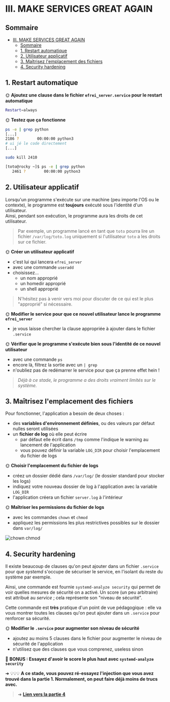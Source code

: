 # III. MAKE SERVICES GREAT AGAIN

## Sommaire

- [III. MAKE SERVICES GREAT AGAIN](#iii-make-services-great-again)
  - [Sommaire](#sommaire)
  - [1. Restart automatique](#1-restart-automatique)
  - [2. Utilisateur applicatif](#2-utilisateur-applicatif)
  - [3. Maîtrisez l'emplacement des fichiers](#3-maîtrisez-lemplacement-des-fichiers)
  - [4. Security hardening](#4-security-hardening)

## 1. Restart automatique

🌞 **Ajoutez une clause dans le fichier `efrei_server.service` pour le restart automatique**

```bash
Restart=always
```

🌞 **Testez que ça fonctionne**

```bash
ps -e | grep python
[...]
2186 ?        00:00:00 python3
# ui jé le code directement
[...]
```

```bash
sudo kill 2410
```

```bash
[toto@rocky ~]$ ps -e | grep python
   2461 ?        00:00:00 python3
```

## 2. Utilisateur applicatif

Lorsqu'un programme s'exécute sur une machine (peu importe l'OS ou le contexte), le programme est **toujours** exécuté sous l'identité d'un utilisateur.  
Ainsi, pendant son exécution, le programme aura les droits de cet utilisateur.  

> Par exemple, un programme lancé en tant que `toto` pourra lire un fichier `/var/log/toto.log` uniquement si l'utilisateur `toto` a les droits sur ce fichier.

🌞 **Créer un utilisateur applicatif**

- c'est lui qui lancera `efrei_server`
- avec une commande `useradd`
- choisissez...
  - un nom approprié
  - un homedir approprié
  - un shell approprié

> N'hésitez pas à venir vers moi pour discuter de ce qui est le plus "approprié" si nécessaire.

🌞 **Modifier le service pour que ce nouvel utilisateur lance le programme `efrei_server`**

- je vous laisse chercher la clause appropriée à ajouter dans le fichier `.service`

🌞 **Vérifier que le programme s'exécute bien sous l'identité de ce nouvel utilisateur**

- avec une commande `ps`
- encore là, filtrez la sortie avec un `| grep`
- n'oubliez pas de redémarrer le service pour que ça prenne effet hein !

> *Déjà à ce stade, le programme a des droits vraiment limités sur le système.*

## 3. Maîtrisez l'emplacement des fichiers

Pour fonctionner, l'application a besoin de deux choses :

- des **variables d'environnement définies**, ou des valeurs par défaut nulles seront utilisées
- un **fichier de log** où elle peut écrire
  - par défaut elle écrit dans `/tmp` comme l'indique le warning au lancement de l'application
  - vous pouvez définir la variable `LOG_DIR` pour choisir l'emplacement du fichier de logs

🌞 **Choisir l'emplacement du fichier de logs**

- créez un dossier dédié dans `/var/log/` (le dossier standard pour stocker les logs)
- indiquez votre nouveau dossier de log à l'application avec la variable `LOG_DIR`
- l'application créera un fichier `server.log` à l'intérieur

🌞 **Maîtriser les permissions du fichier de logs**

- avec les commandes `chown` et `chmod`
- appliquez les permissions les plus restrictives possibles sur le dossier dans `var/log/`

![chown chmod](./img/chown-chmod-2.webp)

## 4. Security hardening

Il existe beaucoup de clauses qu'on peut ajouter dans un fichier `.service` pour que *systemd* s'occupe de sécuriser le service, en l'isolant du reste du système par exemple.

Ainsi, une commande est fournie `systemd-analyze security` qui permet de voir quelles mesures de sécurité on a activé. Un score (un peu arbitraire) est attribué au *service* ; cela représente son "niveau de sécurité".

Cette commande est **très** pratique d'un point de vue pédagogique : elle va vous montrer toutes les clauses qu'on peut ajouter dans un `.service` pour renforcer sa sécurité.

🌞 **Modifier le `.service` pour augmenter son niveau de sécurité**

- ajoutez au moins 5 clauses dans le fichier pour augmenter le niveau de sécurité de l'application
- n'utilisez que des clauses que vous comprenez, useless sinon

🌟 **BONUS : Essayez d'avoir le score le plus haut avec `systemd-analyze security`**

➜ 💡💡💡 **A ce stade, vous pouvez ré-essayez l'injection que vous avez trouvé dans la partie 1. Normalement, on peut faire déjà moins de trucs avec.**

> ➜ [**Lien vers la partie 4**](./part4.md)